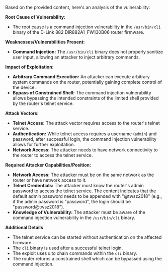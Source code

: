 Based on the provided content, here's an analysis of the vulnerability:

**Root Cause of Vulnerability:**
- The root cause is a command injection vulnerability in the `/usr/bin/cli` binary of the D-Link 882 DIR882A1_FW130B06 router firmware.

**Weaknesses/Vulnerabilities Present:**
- **Command Injection:** The `/usr/bin/cli` binary does not properly sanitize user input, allowing an attacker to inject arbitrary commands.

**Impact of Exploitation:**
- **Arbitrary Command Execution:** An attacker can execute arbitrary system commands on the router, potentially gaining complete control of the device.
- **Bypass of Constrained Shell:** The command injection vulnerability allows bypassing the intended constraints of the limited shell provided by the router's telnet service.

**Attack Vectors:**
- **Telnet Access:** The attack vector requires access to the router's telnet service.
- **Authentication:** While telnet access requires a username (`admin`) and password, after successful login, the command injection vulnerability allows for further exploitation.
- **Network Access:** The attacker needs to have network connectivity to the router to access the telnet service.

**Required Attacker Capabilities/Position:**
- **Network Access:** The attacker must be on the same network as the router or have network access to it.
- **Telnet Credentials:**  The attacker must know the router's admin password to access the telnet service. The content indicates that the default admin password needs to be appended with "@twsz2018" (e.g., if the admin password is "password", the login should be "password@twsz2018").
- **Knowledge of Vulnerability:** The attacker must be aware of the command injection vulnerability in the `/usr/bin/cli` binary.

**Additional Details**
- The telnet service can be started without authentication on the affected firmware.
- The `cli` binary is used after a successful telnet login.
- The exploit uses `&` to chain commands within the `cli` binary.
- The router returns a constrained shell which can be bypassed using the command injection.